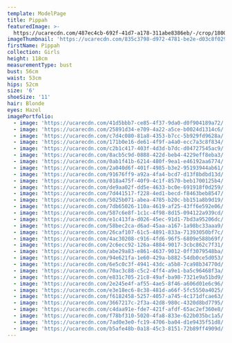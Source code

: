 ```yaml
---
template: ModelPage
title: Pippah
featuredImage: >-
  https://ucarecdn.com/487ec4cb-692f-41d7-a178-311abe8386eb/-/crop/1800x1127/0,0/-/preview/
imageThumbnail: 'https://ucarecdn.com/835c3798-d972-4781-be2e-d03c8f029067/'
firstName: Pippah
collection: Girls
height: 118cm
measurementType: bust
bust: 56cm
waist: 53cm
hips: 52cm
size: '6'
shoeSize: '11'
hair: Blonde
eyes: Hazel
imagePortfolio:
  - image: 'https://ucarecdn.com/41d5bbb7-ce85-4f37-9da0-d0f904189a72/'
  - image: 'https://ucarecdn.com/25891d34-e709-4a22-a5ce-b0024d1314c6/'
  - image: 'https://ucarecdn.com/c7d4c080-81a8-4353-b7cc-5b929fd9628a/'
  - image: 'https://ucarecdn.com/171b0e16-de61-4f9f-a4a0-ecc7a3c8f834/'
  - image: 'https://ucarecdn.com/c2b1c417-403f-4d3d-b7dc-d04727545ac9/'
  - image: 'https://ucarecdn.com/8acb5c9d-0888-422d-beb4-4229eff8eba3/'
  - image: 'https://ucarecdn.com/0ab1f41b-6214-480f-9ea1-e46192aa6774/'
  - image: 'https://ucarecdn.com/2a040d6f-401f-4985-b3e2-95193944ab61/'
  - image: 'https://ucarecdn.com/91676ff9-a92a-4fa4-bcd7-d13f8bdbd13d/'
  - image: 'https://ucarecdn.com/018a475f-40f9-4c1f-8570-beb1700125b4/'
  - image: 'https://ucarecdn.com/de9aa02f-dd5e-4633-bc0e-691918f0d259/'
  - image: 'https://ucarecdn.com/7d441517-f228-4ed1-becd-f8463beb8547/'
  - image: 'https://ucarecdn.com/5025b071-abea-4785-b20c-bb151a8b9d19/'
  - image: 'https://ucarecdn.com/7db65026-110a-4619-af25-43ff6e592e06/'
  - image: 'https://ucarecdn.com/587c6e8f-1c1c-4f98-8d15-094122a939cd/'
  - image: 'https://ucarecdn.com/e1c413fa-d026-45ec-91d1-7bd3a95206dc/'
  - image: 'https://ucarecdn.com/58bec2ca-d6ad-45aa-a167-1a98bc33aaa9/'
  - image: 'https://ucarecdn.com/26caf107-61c5-4891-833a-71393050bf7c/'
  - image: 'https://ucarecdn.com/4ac30208-c916-4fd6-96f5-6809e588b69f/'
  - image: 'https://ucarecdn.com/2c6ecc92-126a-4884-9017-3cbc862c7f31/'
  - image: 'https://ucarecdn.com/abe29a83-e861-4637-9012-0ff3079548ba/'
  - image: 'https://ucarecdn.com/94e621fa-1e60-429a-b882-54db0ce5d053/'
  - image: 'https://ucarecdn.com/6e5c0c3f-4941-43dc-a5b8-7ca98b34770d/'
  - image: 'https://ucarecdn.com/70ac3c88-c5c2-4ff4-a9e1-ba5c96468f3a/'
  - image: 'https://ucarecdn.com/e831c705-21c8-49af-ba98-7321e9a51bd9/'
  - image: 'https://ucarecdn.com/2e245e4f-af55-4ae5-8f46-a606d01e6c96/'
  - image: 'https://ucarecdn.com/e3e18ec6-8c38-481d-a66f-5fc5550a4025/'
  - image: 'https://ucarecdn.com/f6182458-5257-4057-a745-4c171dfcae63/'
  - image: 'https://ucarecdn.com/3667217c-2f3a-42d8-980c-4320d8bd7795/'
  - image: 'https://ucarecdn.com/c4daa91e-fde7-421f-afdf-65ac2ef360e8/'
  - image: 'https://ucarecdn.com/f78bf310-5020-4fa8-833e-622b035bc1a5/'
  - image: 'https://ucarecdn.com/7ad0e3e0-fc19-4706-ba04-d1e9435f51d8/'
  - image: 'https://ucarecdn.com/b5afe48b-0a18-45c3-8151-72b89ff4909d/'
---
```


